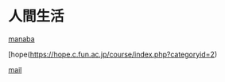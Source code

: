# 人間生活

[manaba](https://manaba.fun.ac.jp/ct/home)

[hope(https://hope.c.fun.ac.jp/course/index.php?categoryid=2)

[mail](https://webmail.fun.ac.jp/cgi-bin/index.cgi)
